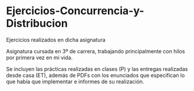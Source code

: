 # Ejercicios-Concurrencia-y-Distribucion
Ejercicios realizados en dicha asignatura

Asignatura cursada en 3º de carrera, trabajando principalmente con hilos por primera vez en mi vida.

Se incluyen las prácticas realizadas en clases (P) y las entregas realizadas desde casa (ET),
además de PDFs con los enunciados que especifican lo que había que implementar e informes de su realización.
